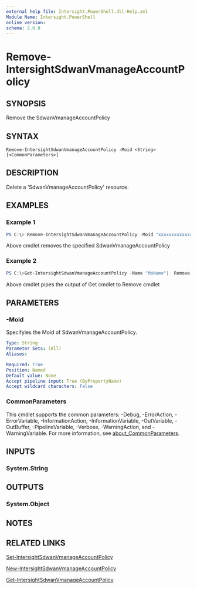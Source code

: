 ```yaml
---
external help file: Intersight.PowerShell.dll-Help.xml
Module Name: Intersight.PowerShell
online version:
schema: 2.0.0
---
```


# Remove-IntersightSdwanVmanageAccountPolicy

## SYNOPSIS
Remove the SdwanVmanageAccountPolicy

## SYNTAX

```
Remove-IntersightSdwanVmanageAccountPolicy -Moid <String> [<CommonParameters>]
```

## DESCRIPTION
Delete a &apos;SdwanVmanageAccountPolicy&apos; resource.

## EXAMPLES

### Example 1
```powershell
PS C:\> Remove-IntersightSdwanVmanageAccountPolicy -Moid "xxxxxxxxxxxxxxxxxxxxxxxxxxx"
```
Above cmdlet removes the specified SdwanVmanageAccountPolicy 

### Example 2
```powershell
PS C:\>Get-IntersightSdwanVmanageAccountPolicy -Name "MoName"|  Remove-IntersightSdwanVmanageAccountPolicy
```
Above cmdlet pipes the output of Get cmdlet to Remove cmdlet

## PARAMETERS

### -Moid
Specifyies the Moid of SdwanVmanageAccountPolicy.

```yaml
Type: String
Parameter Sets: (All)
Aliases:

Required: True
Position: Named
Default value: None
Accept pipeline input: True (ByPropertyName)
Accept wildcard characters: False
```

### CommonParameters
This cmdlet supports the common parameters: -Debug, -ErrorAction, -ErrorVariable, -InformationAction, -InformationVariable, -OutVariable, -OutBuffer, -PipelineVariable, -Verbose, -WarningAction, and -WarningVariable. For more information, see [about_CommonParameters](http://go.microsoft.com/fwlink/?LinkID=113216).

## INPUTS

### System.String

## OUTPUTS

### System.Object
## NOTES

## RELATED LINKS

[Set-IntersightSdwanVmanageAccountPolicy](./Set-IntersightSdwanVmanageAccountPolicy.md)

[New-IntersightSdwanVmanageAccountPolicy](./New-IntersightSdwanVmanageAccountPolicy.md)

[Get-IntersightSdwanVmanageAccountPolicy](./Get-IntersightSdwanVmanageAccountPolicy.md)

